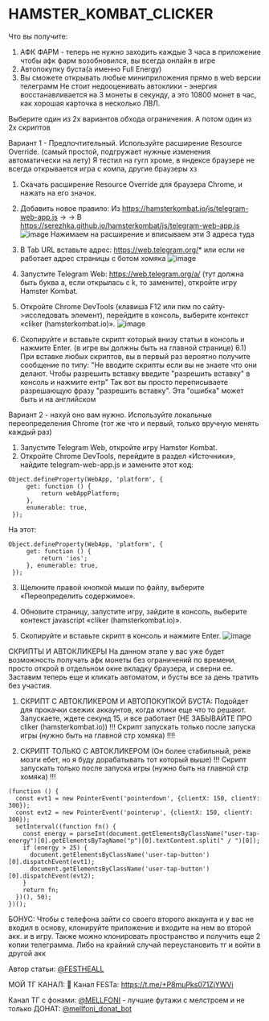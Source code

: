 # HAMSTER_KOMBAT_CLICKER
Что вы получите: 
1) АФК ФАРМ - теперь  не нужно заходить каждые 3 часа в приложение чтобы афк фарм возобновился, вы всегда онлайн в игре
2) Автопокупку буста(а именно Full Energy)
3) Вы сможете открывать любые миниприложения прямо в web версии телеграмм
Не стоит недооценивать автоклики - энергия восстанавливается на 3 монеты в секунду, а это 10800 монет в час, как хорошая карточка в несколько ЛВЛ.

Выберите один из 2х вариантов обхода ограничения. А потом один из 2х скриптов




Вариант 1 - Предпочтительный. Используйте расширение Resource Override. (самый простой, подгружает нужные изменения автоматически на лету)
Я тестил на гугл хроме, в яндексе браузере не всегда открывается игра с компа, другие браузеры хз

1) Скачать расширение Resource Override для браузера Chrome, и нажать на его значок.
   
2) Добавить новое правило: 
Из https://hamsterkombat.io/js/telegram-web-app.js  -> 
-> В https://serezhka.github.io/hamsterkombat/js/telegram-web-app.js
![image](https://github.com/portg80/HAMSTER_KOMBAT_CLICKER/assets/42353304/a82c4e9f-7607-4621-832b-2cdd0b809de4)
Нажимаем на расширение и вписываем эти 3 адреса туда

3) В Tab URL вставьте адрес: https://web.telegram.org/* или если не работает адрес страницы с ботом хомяка
![image](https://github.com/portg80/HAMSTER_KOMBAT_CLICKER/assets/42353304/93ddd6c7-6b6f-4e22-b05c-1b8722b33324)
4) Запустите Telegram Web: https://web.telegram.org/a/ (тут должна быть буква а, если открылась с k, то замените), откройте игру Hamster Kombat.

5) Откройте Chrome DevTools (клавиша F12 или пкм по сайту->исследовать элемент), перейдите в консоль, выберите контекст «cliker (hamsterkombat.io)».
   ![image](https://github.com/portg80/HAMSTER_KOMBAT_CLICKER/assets/42353304/70bfff82-f5d1-4da5-984e-666c303acdfb)
6) Скопируйте и вставьте скрипт который внизу статьи в консоль и нажмите Enter. (в игре вы должны быть на главной странице)
    6.1) При вставке любых скриптов, вы в первый раз вероятно получите сообщение по типу:
          "Не вводите скрипты если вы не знаете что они делают. Чтобы разрешить вставку введите "разрешить вставку" в консоль и нажмите ентр"
   Так вот вы просто переписываете разрешающую фразу "разрешить вставку". 
   Эта "ошибка" может быть и на английском




Вариант 2 - нахуй оно вам нужно. Используйте локальные переопределения Chrome (тот же что и первый, только вручную менять каждый раз)
1) Запустите Telegram Web, откройте игру Hamster Kombat.
2) Откройте Chrome DevTools, перейдите в раздел «Источники», найдите telegram-web-app.js и замените этот код:
```
Object.defineProperty(WebApp, 'platform', {
     get: function () {
         return webAppPlatform;
     },
     enumerable: true,
 });
```
На этот:
```
Object.defineProperty(WebApp, 'platform', {
     get: function () {
         return 'ios';
     }, enumerable: true,
 });
```
3. Щелкните правой кнопкой мыши по файлу, выберите «Переопределить содержимое».

4. Обновите страницу, запустите игру, зайдите в консоль, выберите контекст javascript «cliker (hamsterkombat.io)».

5. Скопируйте и вставьте скрипт в консоль и нажмите Enter.
![image](https://github.com/portg80/HAMSTER_KOMBAT_CLICKER/assets/42353304/b502b752-aca7-48fb-be9a-d7c1ca7c4347)



СКРИПТЫ И АВТОКЛИКЕРЫ 
На данном этапе у вас уже будет возможность получать афк монеты без ограничений по времени, просто открой в отдельном окне вкладку браузера, и сверни ее.
Заставим теперь еще и кликать автоматом, и бусты все за день тратить без участия.


1. СКРИПТ С АВТОКЛИКЕРОМ И АВТОПОКУПКОЙ БУСТА:
Подойдет для прокачки свежих аккаунтов, когда клики еще что то решают. Запускаете, ждете секунд 15, и все работает (НЕ ЗАБЫВАЙТЕ ПРО cliker (hamsterkombat.io))
!!! Скрипт запускать только после запуска игры (нужно быть на главной стр хомяка) !!!!



2. СКРИПТ ТОЛЬКО С АВТОКЛИКЕРОМ (Он более стабильный, реже мозги ебет, но я буду дорабатывать тот который выше)
!!! Скрипт запускать только после запуска игры (нужно быть на главной стр хомяка) !!!
```
(function () {
  const evt1 = new PointerEvent('pointerdown', {clientX: 150, clientY: 300});
  const evt2 = new PointerEvent('pointerup', {clientX: 150, clientY: 300});
  setInterval((function fn() {
    const energy = parseInt(document.getElementsByClassName("user-tap-energy")[0].getElementsByTagName("p")[0].textContent.split(" / ")[0]);
    if (energy > 25) {
      document.getElementsByClassName('user-tap-button')[0].dispatchEvent(evt1);
      document.getElementsByClassName('user-tap-button')[0].dispatchEvent(evt2);
    }
    return fn;
  })(), 50);
})();
```

БОНУС: Чтобы с телефона зайти со своего второго аккаунта и  у вас не входил в основу, клонируйте приложение и входите на нем во второй акк. и в игру.
Также можно клонировать пространство и получить еще 2 копии телеграмма.
Либо на крайний случай переустановить тг и войти в другой акк



Автор статьи: [@FESTHEALL ](https://t.me/festHEALL)

МОЙ ТГ КАНАЛ:
🧈 Канал FESTa:  [https://t.me/+P8muPks071ZjYWVi ](https://t.me/FEST_CNL)

Канал ТГ с фонами: [@MELLFONI](https://t.me/mellfoni) - лучшие футажи с мелстроем и не только
ДОНАТ: [@mellfoni_donat_bot](https://t.me/mellfoni_donat_bot)
